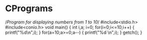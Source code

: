 # CPrograms
/*Program for displaying numbers from 1 to 10*/
#include<stdio.h>
#include<conio.h>
void main()
{
int i,a;
i=0;
for(i=0;i<=10;i++)
{
printf("%d\n",i);
}
for(a=10;a>=0;a--)
{
printf("%d \n",i);
}
getch();
}
